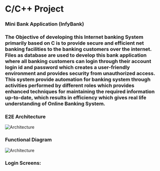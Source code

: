 # C/C++ Project

<h3> Mini Bank Application (InfyBank) <h3>


<p> The Objective of developing this Internet banking System primarily based on C is to provide secure and efficient net banking facilities to the banking customers over the internet. Files as database are used to develop this bank application where all banking customers can login through their account login id and password which creates a user-friendly environment and provides security from unauthorized access. This system provide automation for banking system through activities performed by different roles which provides enhanced techniques for maintaining the required information up-to-date, which results in efficiency which gives real life understanding of Online Banking System. </p>



<h3> E2E Architecture </h3>

![Architecture](https://raw.githubusercontent.com/deepakchauhan22/C-CPP-MiniBankProject/master/images/E2E-Architecture.png)

<h3> Functional Diagram </h3>


![Architecture](https://raw.githubusercontent.com/deepakchauhan22/C-CPP-MiniBankProject/master/images/Functional-Diagram.png)


<h3> Login Screens: </h3>


